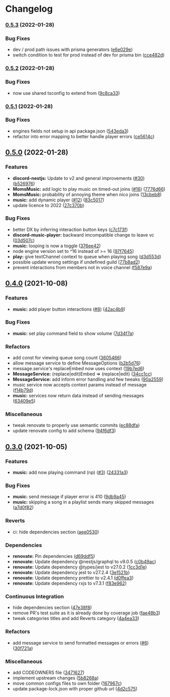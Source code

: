 # Changelog

### [0.5.3](https://github.com/Vhoyon/voyage/compare/voyage-discord-bot-v0.5.2...voyage-discord-bot-v0.5.3) (2022-01-28)


### Bug Fixes

* dev / prod path issues with prisma generators ([e6e029e](https://github.com/Vhoyon/voyage/commit/e6e029e02f923dcff781d2f0f72f749e8683161b))
* switch condition to test for prod instead of dev for prisma bin ([cce482d](https://github.com/Vhoyon/voyage/commit/cce482d2ccf694cb56d4ab646b9bea52b1c16fd0))

### [0.5.2](https://github.com/Vhoyon/voyage/compare/voyage-discord-bot-v0.5.1...voyage-discord-bot-v0.5.2) (2022-01-28)


### Bug Fixes

* now use shared tsconfig to extend from ([9c8ca33](https://github.com/Vhoyon/voyage/commit/9c8ca33e3d1755cefcf0cd922dc64438e0b21758))

### [0.5.1](https://github.com/Vhoyon/voyage/compare/voyage-discord-bot-v0.5.0...voyage-discord-bot-v0.5.1) (2022-01-28)


### Bug Fixes

* engines fields not setup in api package.json ([543eda3](https://github.com/Vhoyon/voyage/commit/543eda3c9d725e6ad807ccfef659019871d59159))
* refactor into error mapping to better handle player errors ([ce5614c](https://github.com/Vhoyon/voyage/commit/ce5614cfe92af382dd043570108d7c039611e0e7))

## [0.5.0](https://github.com/Vhoyon/voyage/compare/v0.4.0...voyage-discord-bot-v0.5.0) (2022-01-28)


### Features

* **discord-nestjs:** Update to v2 and general improvements ([#30](https://www.github.com/Vhoyon/voyage/issues/30)) ([b526976](https://www.github.com/Vhoyon/voyage/commit/b526976fb525b756a9145bde90c8c3b2b124928e))
* **MomsMusic:** add logic to play music on timed-out joins ([#16](https://www.github.com/Vhoyon/voyage/issues/16)) ([7776d66](https://www.github.com/Vhoyon/voyage/commit/7776d6680844c1f5365f8733a5e7ed9e2193a0b6))
* **MomsMusic:** probability of annoying theme when nico joins ([13cbeb8](https://www.github.com/Vhoyon/voyage/commit/13cbeb8de9dc14403b919673269abe93fa25b18e))
* **music:** add dynamic player ([#12](https://www.github.com/Vhoyon/voyage/issues/12)) ([83c5017](https://www.github.com/Vhoyon/voyage/commit/83c5017780e70d73dbf801dcdf825009e9d3c207))
* update licence to 2022 ([27c370b](https://github.com/Vhoyon/voyage/commit/27c370b714c39c9b50e88165d540863e00c3d933))


### Bug Fixes

* better DX by inferring interaction button keys ([c7c173f](https://github.com/Vhoyon/voyage/commit/c7c173fc157a776b8dd9b9c9110ab910ee20fa01))
* **discord-music-player:** backward imcompatible change to leave vc ([03d507c](https://www.github.com/Vhoyon/voyage/commit/03d507c87f2820cfac06e8122d71caa388fb6fd4))
* **music:** looping is now a toggle ([376ee42](https://www.github.com/Vhoyon/voyage/commit/376ee42b97681dd2e692120407811e4a3c6c3d65))
* node engine version set to ^16 instead of >= 16 ([97f7645](https://www.github.com/Vhoyon/voyage/commit/97f76450b34e25b954e75770c4807a3bbe19f1f4))
* **play:** give textChannel context to queue when playing song ([d3d553d](https://www.github.com/Vhoyon/voyage/commit/d3d553d76420bea0bbeddb16439b563e8b31701b))
* possible update wrong settings if undefined guild ([77b8ad2](https://www.github.com/Vhoyon/voyage/commit/77b8ad2d406d16dac3718768ac4bc1fa39b1e164))
* prevent interactions from members not in voice channel ([f587e9a](https://www.github.com/Vhoyon/voyage/commit/f587e9a829179812b861f236935f8f31eada5a3c))

## [0.4.0](https://www.github.com/Vhoyon/voyage/compare/v0.3.0...v0.4.0) (2021-10-08)


### Features

* **music:** add player button interactions ([#8](https://www.github.com/Vhoyon/voyage/issues/8)) ([42ac4b9](https://www.github.com/Vhoyon/voyage/commit/42ac4b9a07be30efbb3cac0a754ab425a7470dd7))


### Bug Fixes

* **music:** set play command field to show volume ([7d34f7a](https://www.github.com/Vhoyon/voyage/commit/7d34f7afcb165faa9ee185f38667a3655413a8da))


### Refactors

* add const for viewing queue song count ([3605466](https://www.github.com/Vhoyon/voyage/commit/36054665bc904617a70f4747fffe7f857af14c2b))
* allow message service to define MessageOptions ([b2b5d76](https://www.github.com/Vhoyon/voyage/commit/b2b5d761f8e278d0162d8c2bf78536e1f5986c27))
* message.service's replaceEmbed now uses context ([19b7ed6](https://www.github.com/Vhoyon/voyage/commit/19b7ed621f568a42c1c719a0cde784420c57fb5c))
* **MessageService:** (replace|edit)Embed => (replace|edit) ([34cc1cc](https://www.github.com/Vhoyon/voyage/commit/34cc1cccc9fb521be8bd4343aa0b35b13f3b91a6))
* **MessageService:** add inform error handling and few tweaks ([90a2559](https://www.github.com/Vhoyon/voyage/commit/90a25593e390f74f0039889ae18908c450316f3f))
* music service now accepts context params instead of message ([f14b79d](https://www.github.com/Vhoyon/voyage/commit/f14b79d3f3e3ea904b1e02fbb460fd169db697c9))
* **music:** services now return data instead of sending messages ([63409e5](https://www.github.com/Vhoyon/voyage/commit/63409e54871eabff9923b7b06e74aeceddb41bce))


### Miscellaneous

* tweak renovate to properly use semantic commits ([ec88dfa](https://www.github.com/Vhoyon/voyage/commit/ec88dfa3b60419e6c1c4ed7ef7820c675bfae73e))
* update renovate config to add schema ([94f6df3](https://www.github.com/Vhoyon/voyage/commit/94f6df3ecb1b1f29bbff28fcf6313eafb7f34170))

## [0.3.0](https://www.github.com/Vhoyon/voyage/compare/v0.2.2...v0.3.0) (2021-10-05)


### Features

* **music:** add now playing command (np) ([#3](https://www.github.com/Vhoyon/voyage/issues/3)) ([24331a3](https://www.github.com/Vhoyon/voyage/commit/24331a384767d50635af0624b9397f5fe785a19c))


### Bug Fixes

* **music:** send message if player error is 410 ([9db9a45](https://www.github.com/Vhoyon/voyage/commit/9db9a455f3557baaa6744b3109c3b098ef1813dc))
* **music:** skipping a song in a playlist sends many skipped messages ([a7d0f82](https://www.github.com/Vhoyon/voyage/commit/a7d0f82d11618297ef8d3c8a7602da36e2a3753b))


### Reverts

* ci: hide dependencies section ([aee0530](https://www.github.com/Vhoyon/voyage/commit/aee053032758c9a326ebe4b3405819b2a4548c98))


### Dependencies

* **renovate:** Pin dependencies ([d69ddf5](https://www.github.com/Vhoyon/voyage/commit/d69ddf532037a310c981e5a042635f8ce12c9c81))
* **renovate:** Update dependency @nestjs/graphql to v9.0.5 ([c0b49ac](https://www.github.com/Vhoyon/voyage/commit/c0b49ac9c9b309059b8e22a194b506e393e40520))
* **renovate:** Update dependency @types/jest to v27.0.2 ([1cc3d1e](https://www.github.com/Vhoyon/voyage/commit/1cc3d1edd35d9da0ca0beb349c0425b9c27fff9c))
* **renovate:** Update dependency jest to v27.2.4 ([3e1521b](https://www.github.com/Vhoyon/voyage/commit/3e1521bbf48c3898f17c284d93716a550cdb5a43))
* **renovate:** Update dependency prettier to v2.4.1 ([d0ffea3](https://www.github.com/Vhoyon/voyage/commit/d0ffea3d487338274bfc2edcef1d8e0586739606))
* **renovate:** Update dependency rxjs to v7.3.1 ([f83e962](https://www.github.com/Vhoyon/voyage/commit/f83e962daca874efc23021ef8f1e00b2fd3251cb))


### Continuous Integration

* hide dependencies section ([47e38f8](https://www.github.com/Vhoyon/voyage/commit/47e38f86d2c61b5ffb33f9db15ddaf85b7bfc745))
* remove PR's test suite as it is already done by coverage job ([fae48b3](https://www.github.com/Vhoyon/voyage/commit/fae48b3187e04f205e6ab242f23f1799bc019ad4))
* tweak categories titles and add Reverts category ([4a4ea33](https://www.github.com/Vhoyon/voyage/commit/4a4ea3361e955f086c7b0b9d3ed11c9c29092a36))


### Refactors

* add message service to send formatted messages or errors ([#6](https://www.github.com/Vhoyon/voyage/issues/6)) ([30f721a](https://www.github.com/Vhoyon/voyage/commit/30f721a2627201180543412429e7dcfe517c2a4f))


### Miscellaneous

* add CODEOWNERS file ([3471627](https://www.github.com/Vhoyon/voyage/commit/34716272eb8890633c30ca68c17951d08c6829dd))
* implement upstream changes ([5b8268a](https://www.github.com/Vhoyon/voyage/commit/5b8268a9f1e1ac4c7bd3fe48add9e2fed9b661f8))
* move common configs files to own folder ([167967c](https://www.github.com/Vhoyon/voyage/commit/167967c28f7e68f4011606817418ac6a43c2fbbf))
* update package-lock.json with proper github url ([4d2c575](https://www.github.com/Vhoyon/voyage/commit/4d2c575a52b67bd333192dee050e26816a58de32))
